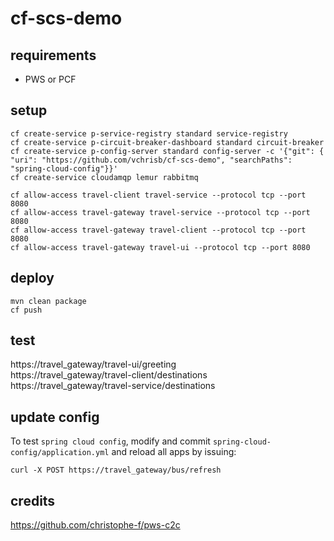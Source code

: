 # cf-scs-demo

## requirements
* PWS or PCF

## setup
```
cf create-service p-service-registry standard service-registry
cf create-service p-circuit-breaker-dashboard standard circuit-breaker
cf create-service p-config-server standard config-server -c '{"git": { "uri": "https://github.com/vchrisb/cf-scs-demo", "searchPaths": "spring-cloud-config"}}'
cf create-service cloudamqp lemur rabbitmq

cf allow-access travel-client travel-service --protocol tcp --port 8080
cf allow-access travel-gateway travel-service --protocol tcp --port 8080
cf allow-access travel-gateway travel-client --protocol tcp --port 8080
cf allow-access travel-gateway travel-ui --protocol tcp --port 8080
```
## deploy
```
mvn clean package
cf push
```
## test

https://travel_gateway/travel-ui/greeting   
https://travel_gateway/travel-client/destinations   
https://travel_gateway/travel-service/destinations   

## update config

To test `spring cloud config`, modify and commit `spring-cloud-config/application.yml` and reload all apps by issuing:

```
curl -X POST https://travel_gateway/bus/refresh
```


## credits

https://github.com/christophe-f/pws-c2c
